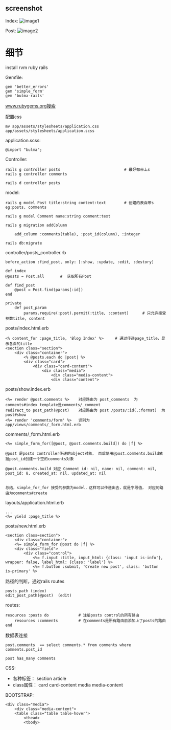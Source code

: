 ## screenshot

Index:
![image1](https://github.com/pench3r/Program-Study/blob/master/ruby/demoblog/image1.png)

Post:
![image2](https://github.com/pench3r/Program-Study/blob/master/ruby/demoblog/image2.png)

# 细节

install rvm ruby rails

Gemfile:

	gem 'better_errors'
	gem 'simple_form'
	gem 'bulma-rails'

www.rubygems.org搜索

配置css

	mv app/assets/stylesheets/application.css app/assets/stylesheets/application.scss

application.scss:

	@import "bulma";

Controller:

	rails g controller posts							# 最好都带上s
	rails g controller comments

	rails d controller posts

model:

	rails g model Post title:string content:text		# 创建的表自带s eg:posts, comments

	rails g model Comment name:string comment:text

	rails g migration addColumn

		add_column :comments(table), :post_id(column), :integer

	rails db:migrate

controller/posts_controller.rb
	
	before_action :find_post, only: [:show, :update, :edit, :destory]

	def index
	@posts = Post.all		#  获取所有Post

	def find_post
		@post = Post.find(params[:id])
	end

	private
		def post_param
			params.require(:post).permit(:title, :content)		# 只允许接受参数title, content

	

posts/index.html.erb

	<% content_for :page_title, 'Blog Index' %>		# 通过传递page_title，显示各自的title
	<section class="section">
		<div class="container">
			<% @posts.each do |post| %>
			<div class="card">
				<div class="card-content">
					<div class="media">
						<div class="media-content">
						<div class="content">

posts/show.index.erb

	<%= render @post.comments %>	对应路由为 post_comments  为comments#index template是comments/_comment
	redirect_to post_path(@post)	对应路由为 post /posts/:id(.:format)  为post#show
	<%= render 'comments/form' %>	识别为 app/views/comments/_form.html.erb

comments/_form.html.erb

	<%= simple_form_for([@post, @post.comments.build]) do |f| %>

	@post 是posts controller传递的object对象， 而后使用@post.comments.build依据post_id创建一个空的comments对象

	@post.comments.build 对应 Comment id: nil, name: nil, comment: nil, post_id: 8, created_at: nil, updated_at: nil

	
	总结，simple_for_for 接受的参数为model，这样可以传递出去，就是字段值， 对应的路由为comments#create

layouts/application.html.erb

	...
	<%= yield :page_title %>

posts/new.html.erb

	<section class=section">
		<div class="container">
		<%= simple_form_for @post do |f| %>
		<div class="field">
			<div class="control">
				<%= f.input :title, input_html: {class: 'input is-info'}, wrapper: false, label_html: {class: 'label'} %>
				<%= f.button :submit, 'Create new post', class: 'button is-primary' %>

路径的判断，通过rails routes

	posts_path (index)
	edit_post_path(@post)  (edit)

routes:

	resources :posts do				# 注册posts control的所有路由
		resources :comments			# 在comments是所有路由前添加上了posts的路由
	end

数据表连接

	post.comments  == select comments.* from comments where comments.post_id

	post has_many comments

CSS:

- 各种标签： section  article   
- class属性： card card-content  media media-content  


BOOTSTRAP:

	<div class="media">
		<div class="media-content">
		<table class="table table-hover">
			<thead>
			<tbody>
